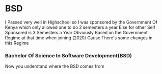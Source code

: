 <h1>BSD</h1>
I Passed very well in Highschool so I was sponsored by the Government Of Kenya which only allowed one to do 2 semesters a year Else for other Self Sponsored is 3 Semesters a Year
Obviously Based on the Government Regime at that time when joining (2020) Cause There's some changes in this Regime 
<h3>Bachelor Of Science In Software Development(BSD)</h3>
Now you understand where the BSD comes from
